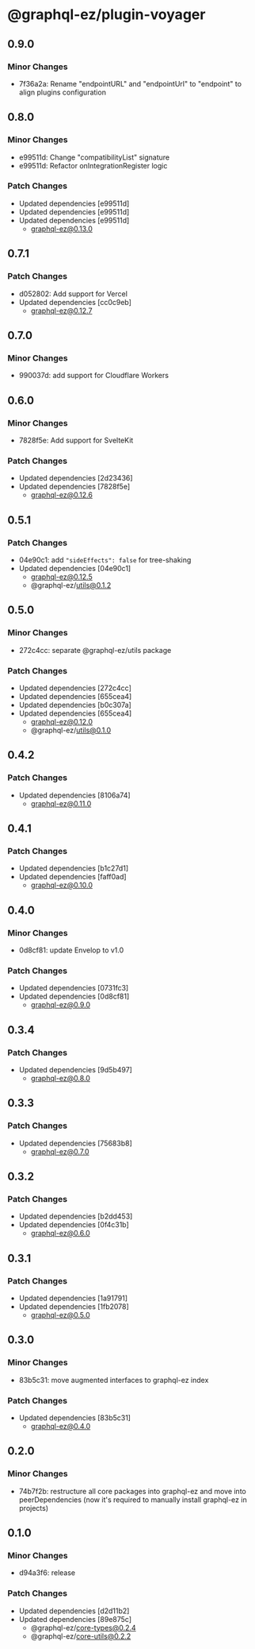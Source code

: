 # @graphql-ez/plugin-voyager

## 0.9.0

### Minor Changes

- 7f36a2a: Rename "endpointURL" and "endpointUrl" to "endpoint" to align plugins configuration

## 0.8.0

### Minor Changes

- e99511d: Change "compatibilityList" signature
- e99511d: Refactor onIntegrationRegister logic

### Patch Changes

- Updated dependencies [e99511d]
- Updated dependencies [e99511d]
- Updated dependencies [e99511d]
  - graphql-ez@0.13.0

## 0.7.1

### Patch Changes

- d052802: Add support for Vercel
- Updated dependencies [cc0c9eb]
  - graphql-ez@0.12.7

## 0.7.0

### Minor Changes

- 990037d: add support for Cloudflare Workers

## 0.6.0

### Minor Changes

- 7828f5e: Add support for SvelteKit

### Patch Changes

- Updated dependencies [2d23436]
- Updated dependencies [7828f5e]
  - graphql-ez@0.12.6

## 0.5.1

### Patch Changes

- 04e90c1: add `"sideEffects": false` for tree-shaking
- Updated dependencies [04e90c1]
  - graphql-ez@0.12.5
  - @graphql-ez/utils@0.1.2

## 0.5.0

### Minor Changes

- 272c4cc: separate @graphql-ez/utils package

### Patch Changes

- Updated dependencies [272c4cc]
- Updated dependencies [655cea4]
- Updated dependencies [b0c307a]
- Updated dependencies [655cea4]
  - graphql-ez@0.12.0
  - @graphql-ez/utils@0.1.0

## 0.4.2

### Patch Changes

- Updated dependencies [8106a74]
  - graphql-ez@0.11.0

## 0.4.1

### Patch Changes

- Updated dependencies [b1c27d1]
- Updated dependencies [faff0ad]
  - graphql-ez@0.10.0

## 0.4.0

### Minor Changes

- 0d8cf81: update Envelop to v1.0

### Patch Changes

- Updated dependencies [0731fc3]
- Updated dependencies [0d8cf81]
  - graphql-ez@0.9.0

## 0.3.4

### Patch Changes

- Updated dependencies [9d5b497]
  - graphql-ez@0.8.0

## 0.3.3

### Patch Changes

- Updated dependencies [75683b8]
  - graphql-ez@0.7.0

## 0.3.2

### Patch Changes

- Updated dependencies [b2dd453]
- Updated dependencies [0f4c31b]
  - graphql-ez@0.6.0

## 0.3.1

### Patch Changes

- Updated dependencies [1a91791]
- Updated dependencies [1fb2078]
  - graphql-ez@0.5.0

## 0.3.0

### Minor Changes

- 83b5c31: move augmented interfaces to graphql-ez index

### Patch Changes

- Updated dependencies [83b5c31]
  - graphql-ez@0.4.0

## 0.2.0

### Minor Changes

- 74b7f2b: restructure all core packages into graphql-ez and move into peerDependencies (now it's required to manually install graphql-ez in projects)

## 0.1.0

### Minor Changes

- d94a3f6: release

### Patch Changes

- Updated dependencies [d2d11b2]
- Updated dependencies [89e875c]
  - @graphql-ez/core-types@0.2.4
  - @graphql-ez/core-utils@0.2.2
